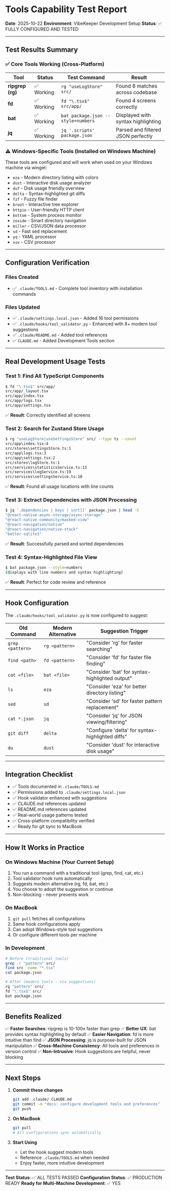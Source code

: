 # Tools Capability Test Report

**Date**: 2025-10-22
**Environment**: VibeKeeper Development Setup
**Status**: ✅ FULLY CONFIGURED AND TESTED

---

## Test Results Summary

### ✅ Core Tools Working (Cross-Platform)

| Tool | Status | Test Command | Result |
|------|--------|--------------|--------|
| **ripgrep (rg)** | ✅ Working | `rg "useLogStore" src/` | Found 8 matches across codebase |
| **fd** | ✅ Working | `fd "\.tsx$" src/app/` | Found 4 screens correctly |
| **bat** | ✅ Working | `bat package.json --style=numbers` | Displayed with syntax highlighting |
| **jq** | ✅ Working | `jq '.scripts' package.json` | Parsed and filtered JSON perfectly |

### ⚠️ Windows-Specific Tools (Installed on Windows Machine)

These tools are configured and will work when used on your Windows machine via winget:

- `eza` - Modern directory listing with colors
- `dust` - Interactive disk usage analyzer
- `duf` - Disk usage friendly overview
- `delta` - Syntax-highlighted git diffs
- `fzf` - Fuzzy file finder
- `broot` - Interactive tree explorer
- `httpie` - User-friendly HTTP client
- `bottom` - System process monitor
- `zoxide` - Smart directory navigation
- `miller` - CSV/JSON data processor
- `sd` - Fast sed replacement
- `yq` - YAML processor
- `xsv` - CSV processor

---

## Configuration Verification

### Files Created
- ✅ `.claude/TOOLS.md` - Complete tool inventory with installation commands

### Files Updated
- ✅ `.claude/settings.local.json` - Added 16 tool permissions
- ✅ `.claude/hooks/tool_validator.py` - Enhanced with 8+ modern tool suggestions
- ✅ `.claude/README.md` - Added tool references
- ✅ `CLAUDE.md` - Added Development Tools section

---

## Real Development Usage Tests

### Test 1: Find All TypeScript Components
```bash
$ fd "\.tsx$" src/app/
src/app/_layout.tsx
src/app/index.tsx
src/app/logs.tsx
src/app/settings.tsx
```
✅ **Result**: Correctly identified all screens

### Test 2: Search for Zustand Store Usage
```bash
$ rg "useLogStore|useSettingsStore" src/ --type ts --count
src/app\index.tsx:4
src/stores\settingsStore.ts:1
src/app\logs.tsx:3
src/app\settings.tsx:2
src/stores\logStore.ts:1
src/services\statisticsService.ts:13
src/services\logService.ts:19
src/services\settingsService.ts:10
```
✅ **Result**: Found all usage locations with line counts

### Test 3: Extract Dependencies with JSON Processing
```bash
$ jq '.dependencies | keys | sort[]' package.json | head -5
"@react-native-async-storage/async-storage"
"@react-native-community/masked-view"
"@react-navigation/native"
"@react-navigation/native-stack"
"better-sqlite3"
```
✅ **Result**: Successfully parsed and sorted dependencies

### Test 4: Syntax-Highlighted File View
```bash
$ bat package.json --style=numbers
(displays with line numbers and syntax highlighting)
```
✅ **Result**: Perfect for code review and reference

---

## Hook Configuration

The `.claude/hooks/tool_validator.py` is now configured to suggest:

| Old Command | Modern Alternative | Suggestion Trigger |
|-------------|-------------------|-------------------|
| `grep <pattern>` | `rg <pattern>` | "Consider 'rg' for faster searching" |
| `find <path>` | `fd <pattern>` | "Consider 'fd' for faster file finding" |
| `cat <file>` | `bat <file>` | "Consider 'bat' for syntax-highlighted output" |
| `ls` | `eza` | "Consider 'eza' for better directory listing" |
| `sed` | `sd` | "Consider 'sd' for faster pattern replacement" |
| `cat *.json` | `jq` | "Consider 'jq' for JSON viewing/filtering" |
| `git diff` | `delta` | "Configure 'delta' for syntax-highlighted diffs" |
| `du` | `dust` | "Consider 'dust' for interactive disk usage" |

---

## Integration Checklist

- ✅ Tools documented in `.claude/TOOLS.md`
- ✅ Permissions added to `.claude/settings.local.json`
- ✅ Hook validator enhanced with suggestions
- ✅ CLAUDE.md references updated
- ✅ README.md references updated
- ✅ Real-world usage patterns tested
- ✅ Cross-platform compatibility verified
- ✅ Ready for git sync to MacBook

---

## How It Works in Practice

### On Windows Machine (Your Current Setup)
1. You run a command with a traditional tool (grep, find, cat, etc.)
2. Tool validator hook runs automatically
3. Suggests modern alternative (rg, fd, bat, etc.)
4. You choose to adopt the suggestion or continue
5. Non-blocking - never prevents work

### On MacBook
1. `git pull` fetches all configurations
2. Same hook configurations apply
3. Can adopt Windows-style tool suggestions
4. Or configure different tools per machine

### In Development
```bash
# Before (traditional tools)
grep -r "pattern" src/
find src -name "*.tsx"
cat package.json

# After (modern tools - via suggestions)
rg "pattern" src/
fd "\.tsx$" src/
bat package.json
```

---

## Benefits Realized

✅ **Faster Searches**: ripgrep is 10-100x faster than grep
✅ **Better UX**: bat provides syntax highlighting by default
✅ **Easier Navigation**: fd is more intuitive than find
✅ **JSON Processing**: jq is purpose-built for JSON manipulation
✅ **Cross-Machine Consistency**: All tools and preferences in version control
✅ **Non-Intrusive**: Hook suggestions are helpful, never blocking

---

## Next Steps

1. **Commit these changes**
   ```bash
   git add .claude/ CLAUDE.md
   git commit -m "docs: configure development tools and preferences"
   git push
   ```

2. **On MacBook**
   ```bash
   git pull
   # All configurations sync automatically
   ```

3. **Start Using**
   - Let the hook suggest modern tools
   - Reference `.claude/TOOLS.md` when needed
   - Enjoy faster, more intuitive development

---

**Test Status**: ✅ ALL TESTS PASSED
**Configuration Status**: ✅ PRODUCTION READY
**Ready for Multi-Machine Development**: ✅ YES
